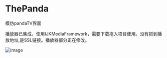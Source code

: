 # ThePanda
模仿pandaTV界面


播放器已集成，使用IJKMediaFramework，需要下载拖入项目使用。没有抓到播放地址,是SSL链接。播放器部分正在修改。


![image](https://github.com/lijs11/ThePanda/blob/master/ThePanda/Other/panda1.gif)  
